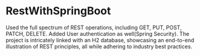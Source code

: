 # RestWithSpringBoot
Used the full spectrum of REST operations, including GET, PUT, POST, PATCH, DELETE. Added User authentication as well(Spring Security). 
The project is intricately linked with an H2 database, showcasing an end-to-end illustration of REST principles, all while adhering to industry best practices.
